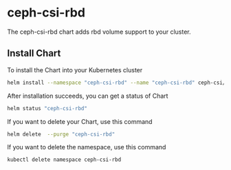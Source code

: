 # ceph-csi-rbd

The ceph-csi-rbd chart adds rbd volume support to your cluster.

## Install Chart

To install the Chart into your Kubernetes cluster

```bash
helm install --namespace "ceph-csi-rbd" --name "ceph-csi-rbd" ceph-csi/ceph-csi-rbd
```

After installation succeeds, you can get a status of Chart

```bash
helm status "ceph-csi-rbd"
```

If you want to delete your Chart, use this command

```bash
helm delete  --purge "ceph-csi-rbd"
```

If you want to delete the namespace, use this command

```bash
kubectl delete namespace ceph-csi-rbd
```
